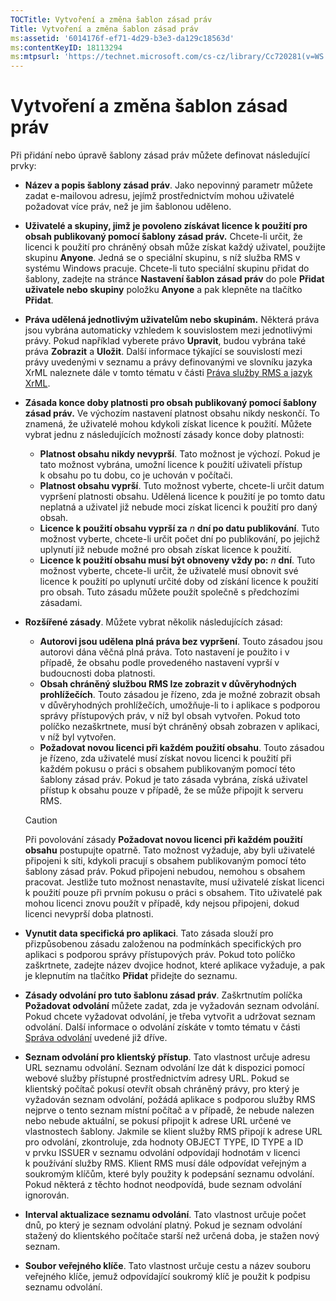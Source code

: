 ```yaml
---
TOCTitle: Vytvoření a změna šablon zásad práv
Title: Vytvoření a změna šablon zásad práv
ms:assetid: '6014176f-ef71-4d29-b3e3-da129c18563d'
ms:contentKeyID: 18113294
ms:mtpsurl: 'https://technet.microsoft.com/cs-cz/library/Cc720281(v=WS.10)'
---
```


Vytvoření a změna šablon zásad práv
===================================

Při přidání nebo úpravě šablony zásad práv můžete definovat následující prvky:

-   **Název a popis šablony zásad práv**. Jako nepovinný parametr můžete zadat e-mailovou adresu, jejímž prostřednictvím mohou uživatelé požadovat více práv, než je jim šablonou uděleno.
-   **Uživatelé a skupiny, jimž je povoleno získávat licence k použití pro obsah publikovaný pomocí šablony zásad práv.** Chcete-li určit, že licenci k použití pro chráněný obsah může získat každý uživatel, použijte skupinu **Anyone**. Jedná se o speciální skupinu, s níž služba RMS v systému Windows pracuje. Chcete-li tuto speciální skupinu přidat do šablony, zadejte na stránce **Nastavení šablon zásad práv** do pole **Přidat uživatele nebo skupiny** položku **Anyone** a pak klepněte na tlačítko **Přidat**.
-   **Práva udělená jednotlivým uživatelům nebo skupinám.** Některá práva jsou vybrána automaticky vzhledem k souvislostem mezi jednotlivými právy. Pokud například vyberete právo **Upravit**, budou vybrána také práva **Zobrazit** a **Uložit**. Další informace týkající se souvislostí mezi právy uvedenými v seznamu a právy definovanými ve slovníku jazyka XrML naleznete dále v tomto tématu v části [Práva služby RMS a jazyk XrML](https://technet.microsoft.com/7eb5cdd1-cd48-4b2b-96b6-fc74f7b42e7f).
-   **Zásada konce doby platnosti pro obsah publikovaný pomocí šablony zásad práv.** Ve výchozím nastavení platnost obsahu nikdy neskončí. To znamená, že uživatelé mohou kdykoli získat licence k použití. Můžete vybrat jednu z následujících možností zásady konce doby platnosti:
    -   **Platnost obsahu nikdy nevyprší**. Tato možnost je výchozí. Pokud je tato možnost vybrána, umožní licence k použití uživateli přístup k obsahu po tu dobu, co je uchován v počítači.
    -   **Platnost obsahu vyprší**. Tuto možnost vyberte, chcete-li určit datum vypršení platnosti obsahu. Udělená licence k použití je po tomto datu neplatná a uživatel již nebude moci získat licenci k použití pro daný obsah.
    -   **Licence k použití obsahu vyprší za** *n* **dní po datu publikování**. Tuto možnost vyberte, chcete-li určit počet dní po publikování, po jejichž uplynutí již nebude možné pro obsah získat licence k použití.
    -   **Licence k použití obsahu musí být obnoveny vždy po:** *n* **dní**. Tuto možnost vyberte, chcete-li určit, že uživatelé musí obnovit své licence k použití po uplynutí určité doby od získání licence k použití pro obsah. Tuto zásadu můžete použít společně s předchozími zásadami.
-   **Rozšířené zásady**. Můžete vybrat několik následujících zásad:
    -   **Autorovi jsou udělena plná práva bez vypršení**. Touto zásadou jsou autorovi dána věčná plná práva. Toto nastavení je použito i v případě, že obsahu podle provedeného nastavení vyprší v budoucnosti doba platnosti.
    -   **Obsah chráněný službou RMS lze zobrazit v důvěryhodných prohlížečích**. Touto zásadou je řízeno, zda je možné zobrazit obsah v důvěryhodných prohlížečích, umožňuje-li to i aplikace s podporou správy přístupových práv, v níž byl obsah vytvořen. Pokud toto políčko nezaškrtnete, musí být chráněný obsah zobrazen v aplikaci, v níž byl vytvořen.
    -   **Požadovat novou licenci při každém použití obsahu**. Touto zásadou je řízeno, zda uživatelé musí získat novou licenci k použití při každém pokusu o práci s obsahem publikovaným pomocí této šablony zásad práv. Pokud je tato zásada vybrána, získá uživatel přístup k obsahu pouze v případě, že se může připojit k serveru RMS.

    > [!CAUTION]
    > Při povolování zásady **Požadovat novou licenci při každém použití obsahu** postupujte opatrně. Tato možnost vyžaduje, aby byli uživatelé připojeni k síti, kdykoli pracují s obsahem publikovaným pomocí této šablony zásad práv. Pokud připojeni nebudou, nemohou s obsahem pracovat. Jestliže tuto možnost nenastavíte, musí uživatelé získat licenci k použití pouze při prvním pokusu o práci s obsahem. Tito uživatelé pak mohou licenci znovu použít v případě, kdy nejsou připojeni, dokud licenci nevyprší doba platnosti. 

-   **Vynutit data specifická pro aplikaci**. Tato zásada slouží pro přizpůsobenou zásadu založenou na podmínkách specifických pro aplikaci s podporou správy přístupových práv. Pokud toto políčko zaškrtnete, zadejte název dvojice hodnot, které aplikace vyžaduje, a pak je klepnutím na tlačítko **Přidat** přidejte do seznamu.
-   **Zásady odvolání pro tuto šablonu zásad práv**. Zaškrtnutím políčka **Požadovat odvolání** můžete zadat, zda je vyžadován seznam odvolání. Pokud chcete vyžadovat odvolání, je třeba vytvořit a udržovat seznam odvolání. Další informace o odvolání získáte v tomto tématu v části [Správa odvolání](https://technet.microsoft.com/df732a7d-1fb0-4845-87ca-fab4bc5f98a0) uvedené již dříve.
-   **Seznam odvolání pro klientský přístup**. Tato vlastnost určuje adresu URL seznamu odvolání. Seznam odvolání lze dát k dispozici pomocí webové služby přístupné prostřednictvím adresy URL. Pokud se klientský počítač pokusí otevřít obsah chráněný právy, pro který je vyžadován seznam odvolání, požádá aplikace s podporou služby RMS nejprve o tento seznam místní počítač a v případě, že nebude nalezen nebo nebude aktuální, se pokusí připojit k adrese URL určené ve vlastnostech šablony. Jakmile se klient služby RMS připojí k adrese URL pro odvolání, zkontroluje, zda hodnoty OBJECT TYPE, ID TYPE a ID v prvku ISSUER v seznamu odvolání odpovídají hodnotám v licenci k používání služby RMS. Klient RMS musí dále odpovídat veřejným a soukromým klíčům, které byly použity k podepsání seznamu odvolání. Pokud některá z těchto hodnot neodpovídá, bude seznam odvolání ignorován.
-   **Interval aktualizace seznamu odvolání**. Tato vlastnost určuje počet dnů, po který je seznam odvolání platný. Pokud je seznam odvolání stažený do klientského počítače starší než určená doba, je stažen nový seznam.
-   **Soubor veřejného klíče**. Tato vlastnost určuje cestu a název souboru veřejného klíče, jemuž odpovídající soukromý klíč je použit k podpisu seznamu odvolání.
